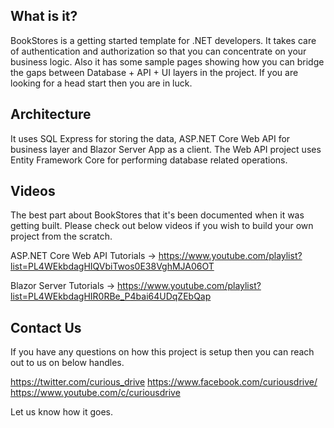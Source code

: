 ## What is it?

BookStores is a getting started template for .NET developers. It takes care of authentication and authorization so that you can concentrate on your business logic. Also it has some sample pages showing how you can bridge the gaps between Database + API + UI layers in the project. If you are looking for a head start then you are in luck.

## Architecture

It uses SQL Express for storing the data, ASP.NET Core Web API for business layer and Blazor Server App as a client. The Web API project uses Entity Framework Core for performing database related operations. 

## Videos

The best part about BookStores that it's been documented when it was getting built. Please check out below videos if you wish to build your own project from the scratch.

ASP.NET Core Web API Tutorials ->
https://www.youtube.com/playlist?list=PL4WEkbdagHIQVbiTwos0E38VghMJA06OT

Blazor Server Tutorials ->
https://www.youtube.com/playlist?list=PL4WEkbdagHIR0RBe_P4bai64UDqZEbQap

## Contact Us

If you have any questions on how this project is setup then you can reach out to us on below handles.

https://twitter.com/curious_drive
https://www.facebook.com/curiousdrive/
https://www.youtube.com/c/curiousdrive

Let us know how it goes. 
